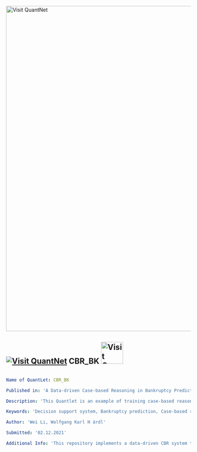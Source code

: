 [<img src="https://github.com/QuantLet/Styleguide-and-FAQ/blob/master/pictures/banner.png" width="888" alt="Visit QuantNet">](http://quantlet.de/)

## [<img src="https://github.com/QuantLet/Styleguide-and-FAQ/blob/master/pictures/qloqo.png" alt="Visit QuantNet">](http://quantlet.de/) **CBR_BK** [<img src="https://github.com/QuantLet/Styleguide-and-FAQ/blob/master/pictures/QN2.png" width="60" alt="Visit QuantNet 2.0">](http://quantlet.de/)

```yaml

Name of QuantLet: CBR_BK

Published in: 'A Data-driven Case-based Reasoning in Bankruptcy Prediction'

Description: 'This Quantlet is an example of training case-based reasoning, the performance of which has been compared with other machine learning methods. The dataset is the German credit data publicly available in UCI. The credit reform data used in the paper is confidential and can be collected based on requests from the Blockchain Research Center.(BRC, https://blockchain-research-center.de/)'

Keywords: 'Decision support system, Bankruptcy prediction, Case-based reasoning, Explainable machine learning, Particle swarm optimization' 

Author: 'Wei Li, Wolfgang Karl H ̈ardl'

Submitted: '02.12.2021'

Additional Info: 'This repository implements a data-driven CBR system to investigate its explainability in bankruptcy prediction and decision. The Nvidia GPU is required to run the Python code for training the parameters of the CBR system. The benchmark models are widely used machine learning models.'




```
